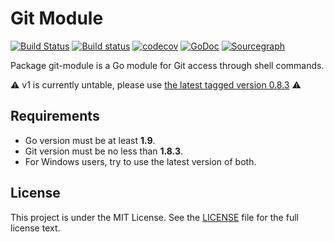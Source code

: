 # Git Module 

[![Build Status](https://img.shields.io/travis/gogs/git-module/master.svg?style=for-the-badge&logo=travis)](https://travis-ci.org/gogs/git-module) [![Build status](https://img.shields.io/appveyor/ci/unknwon/gogs-git-module?logo=appveyor&style=for-the-badge)](https://ci.appveyor.com/project/unknwon/gogs-git-module/branch/master) [![codecov](https://img.shields.io/codecov/c/github/gogs/git-module/master?logo=codecov&style=for-the-badge)](https://codecov.io/gh/gogs/git-module) [![GoDoc](https://img.shields.io/badge/GoDoc-Reference-blue?style=for-the-badge&logo=go)](https://pkg.go.dev/github.com/gogs/git-module?tab=doc) [![Sourcegraph](https://img.shields.io/badge/view%20on-Sourcegraph-brightgreen.svg?style=for-the-badge&logo=sourcegraph)](https://sourcegraph.com/github.com/gogs/git-module)

Package git-module is a Go module for Git access through shell commands.

⚠️ v1 is currently untable, please use [the latest tagged version 0.8.3](https://github.com/gogs/git-module/releases/tag/v0.8.3) ⚠️

## Requirements

- Go version must be at least **1.9**.
- Git version must be no less than **1.8.3**.
- For Windows users, try to use the latest version of both.

## License

This project is under the MIT License. See the [LICENSE](LICENSE) file for the full license text.
